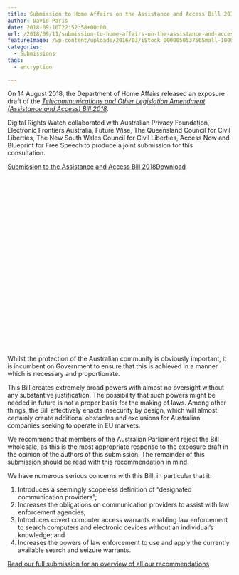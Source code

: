 ```yaml
---
title: Submission to Home Affairs on the Assistance and Access Bill 2018
author: David Paris
date: 2018-09-10T22:52:58+00:00
url: /2018/09/11/submission-to-home-affairs-on-the-assistance-and-access-bill-2018/
featureImage: /wp-content/uploads/2016/03/iStock_000005053756Small-1000x350-1.jpg
categories:
  - Submissions
tags:
  - encryption

---
```

On 14 August 2018, the Department of Home Affairs released an exposure draft of the _[Telecommunications and Other Legislation Amendment (Assistance and Access) Bill 2018][1]_.

Digital Rights Watch collaborated with Australian Privacy Foundation, Electronic Frontiers Australia, Future Wise, The Queensland Council for Civil Liberties, The New South Wales Council for Civil Liberties, Access Now and Blueprint for Free Speech to produce a joint submission for this consultation.  


<div class="wp-block-file">
  <a href="/wp-content/uploads/2018/09/Submission-Assistance-and-Access-Bill-2018.pdf">Submission to the Assistance and Access Bill 2018</a><a href="/wp-content/uploads/2018/09/Submission-Assistance-and-Access-Bill-2018.pdf" class="wp-block-file__button" download="Submission to the Assistance and Access Bill 2018">Download</a>
</div>

<div data-configid="29076025/64411844" style="width:100%; height:400px;" class="issuuembed">
</div>

Whilst the protection of the Australian community is obviously important, it is incumbent on Government to ensure that this is achieved in a manner which is necessary and proportionate.  


This Bill creates extremely broad powers with almost no oversight without any substantive justification. The possibility that such powers might be needed in future is not a proper basis for the making of laws. Among other things, the Bill effectively enacts insecurity by design, which will almost certainly create additional obstacles and exclusions for Australian companies seeking to operate in EU markets.  


We recommend that members of the Australian Parliament reject the Bill wholesale, as this is the most appropriate response to the exposure draft in the opinion of the authors of this submission. The remainder of this submission should be read with this recommendation in mind.  


We have numerous serious concerns with this Bill, in particular that it:  


  1. Introduces a seemingly scopeless definition of “designated communication providers”;
  2. Increases the obligations on communication providers to assist with law enforcement agencies;
  3. Introduces covert computer access warrants enabling law enforcement to search computers and electronic devices without an individual’s knowledge; and
  4. Increases the powers of law enforcement to use and apply the currently available search and seizure warrants.

[Read our full submission for an overview of all our recommendations][2]

 [1]: https://www.homeaffairs.gov.au/about/consultations/assistance-and-access-bill-2018
 [2]: /wp-content/uploads/2018/09/Submission-Assistance-and-Access-Bill-2018.pdf